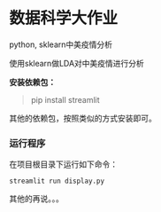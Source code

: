 # 数据科学大作业
 python, sklearn中美疫情分析

使用sklearn做LDA对中美疫情进行分析

**安装依赖包：**
> pip install streamlit
> 

其他的依赖包，按照类似的方式安装即可。

### 运行程序

在项目根目录下运行如下命令：

``streamlit run display.py``

其他的再说。。。